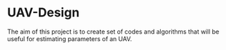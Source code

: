# UAV-Design
The aim of this project is to create set of codes and algorithms that will be useful for estimating parameters of an UAV.
